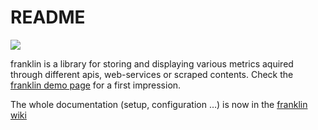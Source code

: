 # README

<img src="http://marceleichner.de/static/img/public/ca1920e3/620xauto/resize/franklin_creenshot_safari_iphone.jpg" />

franklin is a library for storing and displaying various metrics aquired through different apis, web-services or scraped contents. Check the [franklin demo page](http://franklin2.marceleichner.de/) for a first impression.

The whole documentation (setup, configuration …) is now in the [franklin wiki](https://github.com/Ephigenia/franklin/wiki)
